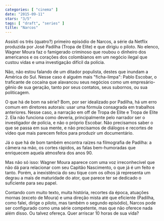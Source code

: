 ```yaml
---
categories: [ "cinema" ]
date: "2015-09-11"
stars: "3/5"
tags: [ "draft", "series" ]
title: "Narcos"
---
```

Assisti os três (quatro?) primeiro episódio de Narcos, a série da
Netflix produzida por José Padilha (Tropa de Elite) e que dirigiu o
piloto. No elenco, Wagner Moura faz o famigerado criminoso que roubou o
dinheiro dos americanos e os corações dos colombianos em um negócio
ilegal que custou vidas e uma investigação difícil da polícia.

Não, não estou falando de um ditador populista, destes que inundam
a América do Sul. Nesse caso é alguém mais "ficha-limpa": Pablo
Escobar, o traficante de cocaína que alavancou seus negócios como
um empresário-gênio de sua geração, tanto por seus contatos, seus
subornos, ou sua politicagem.

O que há de bom na série? Bom, por ser idealizado por Padilha, há
um erro comum em diretores autorais: usar uma fórmula consagrada em
trabalhos anteriores. Nesse caso, a narração em off de Tropa de Elite
e Tropa de Elite 2. Ela não funciona como deveria, principalmente pelo
narrador ser o investigador de polícia, e não o próprio Escobar. Não
precisamos saber o que se passa em sua mente, e não precisamos de
diálogos e recortes de vídeo que mais parecem feitos para produzir um
documentário.

Já o que há de bom também encontra raízes na filmografia de Padilha: a
câmera na mão, os cortes rápidos, as falas bem-humoradas que enriquecem
aquela atmosfera dos anos 90.

Mas não só isso: Wagner Moura aparece com uma voz irreconhecível que
não dá para relacionar com seu Capitão Nascimento, o que já é um
feito e tanto. Porém, a inexistência do seu tique com os olhos já
representa um degrau a mais de maturidade do ator, que parece ter se
dedicado o suficiente para seu papel.

Contando com muito texto, muita história, recortes da época, atuações
mornas (exceto de Moura) e uma direção mista até que eficiente
(Padilha, como falei, dirige o piloto, mas também o segundo episódio),
Narcos pode ser configurado como uma série competente, mas que não
oferece nada além disso. Ou talvez ofereça. Quer arriscar 10 horas de
sua vida?
